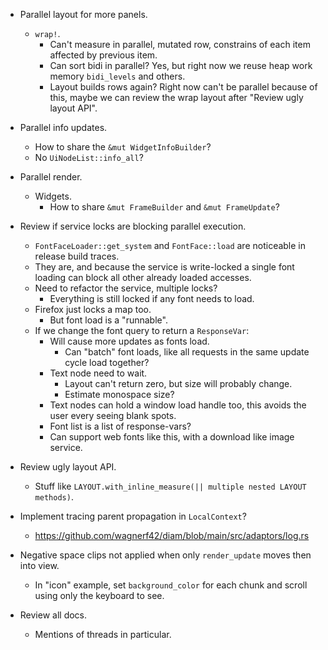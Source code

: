 * Parallel layout for more panels.
    - `wrap!`.
        - Can't measure in parallel, mutated row, constrains of each item affected by previous item.
        - Can sort bidi in parallel? Yes, but right now we reuse heap work memory `bidi_levels` and others.
        - Layout builds rows again? Right now can't be parallel because of this, maybe we can review the wrap layout after
          "Review ugly layout API".

* Parallel info updates.
    - How to share the `&mut WidgetInfoBuilder`?
    - No `UiNodeList::info_all`?

* Parallel render.
    - Widgets.
        - How to share `&mut FrameBuilder` and `&mut FrameUpdate`?

* Review if service locks are blocking parallel execution.
    - `FontFaceLoader::get_system` and `FontFace::load` are noticeable in release build traces.
    - They are, and because the service is write-locked a single font loading can block all other already loaded accesses.
    - Need to refactor the service, multiple locks?
        - Everything is still locked if any font needs to load.
    - Firefox just locks a map too.
        - But font load is a "runnable".
    - If we change the font query to return a `ResponseVar`:
        - Will cause more updates as fonts load.
            - Can "batch" font loads, like all requests in the same update cycle load together?
        - Text node need to wait.
            - Layout can't return zero, but size will probably change.
            - Estimate monospace size?
        - Text nodes can hold a window load handle too, this avoids the user every seeing blank spots.
        - Font list is a list of response-vars?
        - Can support web fonts like this, with a download like image service.

* Review ugly layout API.
    - Stuff like `LAYOUT.with_inline_measure(|| multiple nested LAYOUT methods)`.

* Implement tracing parent propagation in `LocalContext`?
    - https://github.com/wagnerf42/diam/blob/main/src/adaptors/log.rs

* Negative space clips not applied when only `render_update` moves then into view.
    - In "icon" example, set `background_color` for each chunk and scroll using only the keyboard to see.

* Review all docs.
    - Mentions of threads in particular.